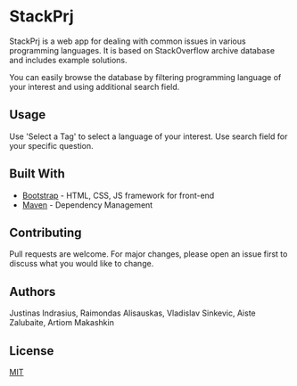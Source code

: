 # StackPrj

StackPrj is a web app for dealing with common issues in various programming languages. It is based on StackOverflow archive database and includes example solutions. 

You can easily browse the database by filtering programming language of your interest and using additional search field.

## Usage

Use 'Select a Tag' to select a language of your interest. Use search field for your specific question.

## Built With

* [Bootstrap](https://getbootstrap.com/) - HTML, CSS, JS framework for front-end
* [Maven](https://maven.apache.org/) - Dependency Management

## Contributing
Pull requests are welcome. For major changes, please open an issue first to discuss what you would like to change.

## Authors
Justinas Indrasius, Raimondas Alisauskas, Vladislav Sinkevic, Aiste Zalubaite, Artiom Makashkin

## License
[MIT](https://choosealicense.com/licenses/mit/)
